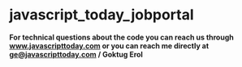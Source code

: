 # javascript_today_jobportal

<b> For technical questions about the code you can reach us through www.javascripttoday.com or you can reach me directly at ge@javascripttoday.com / Goktug Erol </b>
